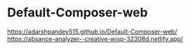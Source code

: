 # Default-Composer-web
https://adarshpandey515.github.io/Default-Composer-web/
https://absance-analyzer--creative-wisp-32308d.netlify.app/
